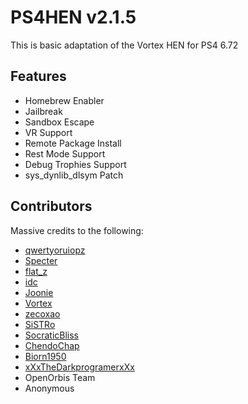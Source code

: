 # PS4HEN v2.1.5

This is basic adaptation of the Vortex HEN for PS4 6.72

## Features
- Homebrew Enabler
- Jailbreak
- Sandbox Escape
- VR Support
- Remote Package Install
- Rest Mode Support
- Debug Trophies Support
- sys_dynlib_dlsym Patch

## Contributors
Massive credits to the following:
- [qwertyoruiopz](https://twitter.com/qwertyoruiopz)
- [Specter](https://twitter.com/SpecterDev) 
- [flat_z](https://twitter.com/flat_z)
- [idc](https://twitter.com/3226_2143)
- [Joonie](https://github.com/Joonie86/)
- [Vortex](https://github.com/xvortex)
- [zecoxao](https://twitter.com/notzecoxao)
- [SiSTRo](https://github.com/SiSTR0)
- [SocraticBliss](https://twitter.com/SocraticBliss)
- [ChendoChap](https://github.com/ChendoChap)
- [Biorn1950](https://github.com/Biorn1950)
- [xXxTheDarkprogramerxXx](https://github.com/xXxTheDarkprogramerxXx)
- OpenOrbis Team
- Anonymous
